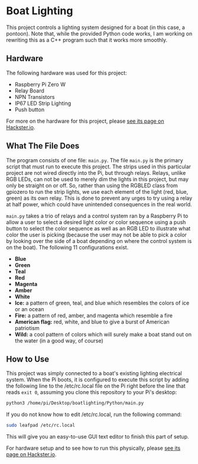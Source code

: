 # Boat Lighting

This project controls a lighting system designed for a boat (in this case, a pontoon).  Note that, while the provided Python code works, I am working on rewriting this as a C++ program such that it works more smoothly.

## Hardware

The following hardware was used for this project:

* Raspberry Pi Zero W
* Relay Board
* NPN Transistors
* IP67 LED Strip Lighting
* Push button

For more on the hardware for this project, please [see its page on Hackster.io](https://www.hackster.io).

## What The File Does

The program consists of one file: `main.py`.  The file `main.py` is the primary script that must run to execute this project.  The strips used in this particular project are not wired directly into the Pi, but through relays.  Relays, unlike RGB LEDs, can not be used to merely dim the lights in this project, but may only be straight on or off.  So, rather than using the RGBLED class from gpiozero to run the strip lights, we use each element of the light (red, blue, green) as its own relay.  This is done to prevent any urges to try using a relay at half power, which could have unintended consequences in the real world.

`main.py` takes a trio of relays and a control system ran by a Raspberry Pi to allow a user to select a desired light color or color sequence using a push button to select the color sequence as well as an RGB LED to illustrate what color the user is picking (because the user may not be able to pick a color by looking over the side of a boat depending on where the control system is on the boat).  The following 11 configurations exist.

* **Blue**
* **Green**
* **Teal**
* **Red**
* **Magenta**
* **Amber**
* **White**
* **Ice:** a pattern of green, teal, and blue which resembles the colors of ice or an ocean
* **Fire:** a pattern of red, amber, and magenta which resemble a fire
* **American flag:** red, white, and blue to give a burst of American patriotism
* **Wild:** a cool pattern of colors which will surely make a boat stand out on the water (in a good way, of course)

## How to Use

This project was simply connected to a boat's existing lighting electrical system.  When the Pi boots, it is configured to execute this script by adding the following line to the /etc/rc.local file on the Pi right before the line that reads `exit 0`, assuming you clone this repository to your Pi's desktop:

```bash
python3 /home/pi/Desktop/boatlighting/Python/main.py
```

If you do not know how to edit /etc/rc.local, run the following command:

```bash
sudo leafpad /etc/rc.local
```

This will give you an easy-to-use GUI text editor to finish this part of setup.

For hardware setup and to see how to run this physically, please [see its page on Hackster.io](https://www.hackster.io).
